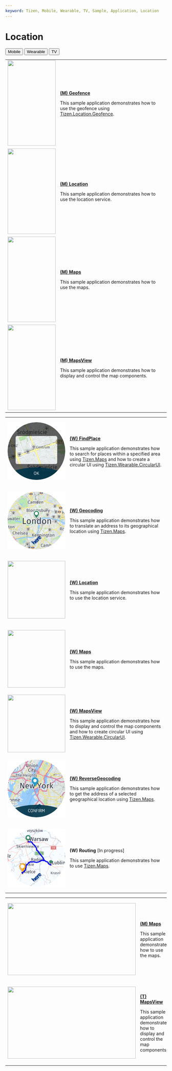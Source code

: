 ```yaml
---
keyword: Tizen, Mobile, Wearable, TV, Sample, Application, Location
---
```


# Location

<!--
For MD:
-->

<link href="../css/dotnet-samples.css" ref="stylesheet">

<!--
for TD:

<style type="text/css">
    Please copy dotnet-samples.css and paste it here
</script>
-->

<div class="sampletab">
<button class="tablinks" onclick="openProfile(event, 'Mobile')" id="defaultOpen">Mobile</button> <button class="tablinks" onclick="openProfile(event, 'Wearable')">Wearable</button> <button class="tablinks" onclick="openProfile(event, 'TV')">TV</button>
</div>

<!-- Tab content -->
<div class="tabcontent" id="Mobile">
<table>
	<tbody>
		<tr>
			<td><img alt="" height="267" src="media/m13geofence.png" width="150"/></td>
			<td>
			<p><a href="https://github.com/Samsung/Tizen-CSharp-Samples/tree/master/Mobile/Xamarin.Forms/Geofence" target="_blank"><strong>(M) Geofence</strong></a></p>
			<p>This sample application demonstrates how to use the geofence using <a href="https://samsung.github.io/TizenFX/latest/api/Tizen.Location.Geofence.html" target="_blank">Tizen.Location.Geofence</a>.</p>
			</td>
		</tr>
		<tr>
			<td><img alt="" height="267" src="media/m14location.png" width="150"/></td>
			<td>
			<p><a href="https://github.com/Samsung/Tizen-CSharp-Samples/tree/master/Mobile/Xamarin.Forms/Location" target="_blank"><strong>(M) Location</strong></a></p>
			<p>This sample application demonstrates how to use the location service.</p>
			</td>
		</tr>
		<tr>
			<td><img alt="" height="267" src="media/m15maps.png" width="150"/></td>
			<td>
			<p><a href="https://github.com/Samsung/Tizen-CSharp-Samples/tree/master/Mobile/Xamarin.Forms/Maps" target="_blank"><strong>(M) Maps</strong></a></p>
			<p>This sample application demonstrates how to use the maps.</p>
			</td>
		</tr>
		<tr>
			<td><img alt="" height="267" src="media/m30mapsview.png" width="150"/></td>
			<td>
                        <p><a href="https://github.com/Samsung/Tizen-CSharp-Samples/tree/master/Mobile/Xamarin.Forms/MapsView" target="_blank"><strong>(M) MapsView</strong></a></p>
			<p>This sample application demonstrates how to display and control the map components.</p>
			</td>
		</tr>
	</tbody>
</table>
</div>

<div class="tabcontent" id="Wearable">
<table>
	<tbody>
		<tr>
			<td>
			<p><img alt="" height="180" src="media/w68findplace.png" width="180" /></p>
			</td>
			<td>
                        <p><a href="https://github.com/Samsung/Tizen-CSharp-Samples/tree/master/Wearable/Xamarin.Forms/FindPlace" target="_blank"><strong>(W) FindPlace</strong></a></p>
			<p>This sample application demonstrates how to search for places within a specified area using <a href="https://samsung.github.io/TizenFX/latest/api/Tizen.Maps.html" target="_blank">Tizen.Maps</a> and how to create a circular UI using <a href="https://samsung.github.io/Tizen.CircularUI/api/index.html" target="_blank">Tizen.Wearable.CircularUI</a>.</p>
			</td>
		</tr>
		<tr>
			<td>
			<p><img alt="" height="180" src="media/w56geocoding.png" width="180" /></p>
			</td>
			<td>
                        <p><a href="https://github.com/Samsung/Tizen-CSharp-Samples/tree/master/Wearable/Xamarin.Forms/Geocoding" target="_blank"><strong>(W) Geocoding</strong></a></p>
			<p>This sample application demonstrates how to translate an address to its geographical location using <a href="https://samsung.github.io/TizenFX/latest/api/Tizen.Maps.html" target="_blank">Tizen.Maps</a>.</p>
			</td>
		</tr>
		<tr>
			<td>
			<p><img alt="" height="180" src="media/w2location.png" width="180" /></p>
			</td>
			<td>
			<p><a href="https://github.com/Samsung/Tizen-CSharp-Samples/tree/master/Wearable/Xamarin.Forms/Location" target="_blank"><strong>(W) Location</strong></a></p>
			<p>This sample application demonstrates how to use the location service.</p>
			</td>
		</tr>
		<tr>
			<td>
			<p><img alt="" height="180" src="media/w1maps.png" width="180" /></p>
			</td>
			<td>
			<p><a href="https://github.com/Samsung/Tizen-CSharp-Samples/tree/master/Wearable/Xamarin.Forms/Maps" target="_blank"><strong>(W) Maps</strong></a></p>
			<p>This sample application demonstrates how to use the maps.</p>
			</td>
		</tr>
		<tr>
			<td>
                        <img alt="" height="180" src="media/wmapsview.png" width="180"/>
                        </td>
			<td>
                        <p><a href="https://github.com/Samsung/Tizen-CSharp-Samples/tree/master/Wearable/Xamarin.Forms/MapsView" target="_blank"><strong>(W) MapsView</strong></a></p>
			<p>This sample application demonstrates how to display and control the map components and how to create circular UI using <a href="https://samsung.github.io/Tizen.CircularUI/api/index.html" target="_blank">Tizen.Wearable.CircularUI</a>.</p>
			</td>
		</tr>
		<tr>
			<td>
			<p><img alt="" height="180" src="media/w57reversegeocoding.png" width="180" /></p>
			</td>
			<td>
                       <p><a href="https://github.com/Samsung/Tizen-CSharp-Samples/tree/master/Wearable/Xamarin.Forms/ReverseGeocoding" target="_blank"><strong>(W) ReverseGeocoding</strong></a></p>
			<p>This sample application demonstrates how to get the address of a selected geographical location using <a href="https://samsung.github.io/TizenFX/latest/api/Tizen.Maps.html" target="_blank">Tizen.Maps</a>.</p>
			</td>
		</tr>
		<tr>
			<td>
			<p><img alt="" height="180" src="media/w77routing.png" width="180" /></p>
			</td>
			<td>
                       <p><strong>(W) Routing</strong> [In progress]</p>
			<p>This sample application demonstrates how to use <a href="https://samsung.github.io/TizenFX/latest/api/Tizen.Maps.html" target="_blank">Tizen.Maps</a>.</p>
			</td>
		</tr>
	</tbody>
</table>
</div>

<div class="tabcontent" id="TV">
<table>
	<tbody>
		<tr>
			<td>
			<p><img alt="" height="225" src="media/tv11maps.png" width="400" /></p>
			</td>
			<td>
			<p><a href="https://github.com/Samsung/Tizen-CSharp-Samples/tree/master/TV/Xamarin.Forms/Maps" target="_blank"><strong>(M) Maps</strong></a></p>
			<p>This sample application demonstrates how to use the maps.</p>
			</td>
		</tr>
		<tr>
			<td>
			<p><img alt="" height="225" src="media/tv15mapsview.png" width="400" /></p>
			</td>
			<td>
			<p><a href="https://github.com/Samsung/Tizen-CSharp-Samples/tree/master/TV/Xamarin.Forms/MapView" target="_blank"><strong>(T) MapsView</strong></a></p>
			<p>This sample application demonstrates how to display and control the map components.</p>
			</td>
		</tr>
	</tbody>
</table>
</div>

<!--
For MD:
-->
<script src="../js/dotnet-samples.js"></script>

<!--
for TD:

<script>
  Please copy dotnet-samples.js and paste it here
</script>
-->

